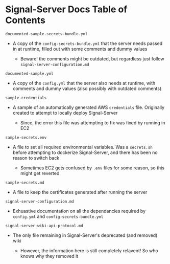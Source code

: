 # Signal-Server Docs Table of Contents

`documented-sample-secrets-bundle.yml`

- A copy of the `config-secrets-bundle.yml` that the server needs passed in at runtime, filled out with some comments and dummy values

  - Beware! the comments might be outdated, but regardless just follow `signal-server-configuration.md`

`documented-sample.yml`

- A copy of the `config.yml` that the server also needs at runtime, with comments and dummy values (also possibly with outdated comments)

`sample-credentials`

- A sample of an automatically generated AWS `credentials` file. Originally created to attempt to locally deploy Signal-Server

  - Since, the error this file was attempting to fix was fixed by running in EC2

`sample-secrets.env`

- A file to set all required environmental variables. Was a `secrets.sh` before attempting to dockerize Signal-Server, and there has been no reason to switch back

  - Sometimes EC2 gets confused by `.env` files for some reason, so this might get reverted

`sample-secrets.md`

- A file to keep the certificates generated after running the server

`signal-server-configuration.md`

- Exhuastive documentation on all the dependancies required by `config.yml` and `config-secrets-bundle.yml`

`signal-server-wiki-api-protocol.md`

- The only file remaining in Signal-Server's deprecated (and removed) wiki

  - However, the information here is still completely relavent! So who knows why they removed it